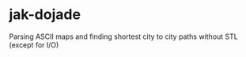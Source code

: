 # jak-dojade
Parsing ASCII maps and finding shortest city to city paths without STL (except for I/O)
